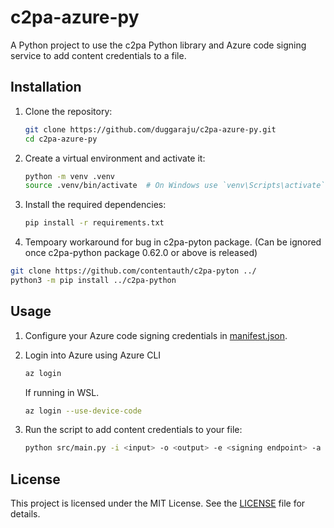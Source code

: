 # c2pa-azure-py

A Python project to use the c2pa Python library and Azure code signing service to add content credentials to a file.

## Installation

1. Clone the repository:

    ```sh
    git clone https://github.com/duggaraju/c2pa-azure-py.git
    cd c2pa-azure-py
    ```

2. Create a virtual environment and activate it:

    ```sh
    python -m venv .venv
    source .venv/bin/activate  # On Windows use `venv\Scripts\activate`
    ```

3. Install the required dependencies:

    ```sh
    pip install -r requirements.txt
    ```
4. Tempoary workaround for bug in c2pa-pyton package. (Can be ignored once c2pa-python package 0.62.0 or above is released)
```sh
git clone https://github.com/contentauth/c2pa-pyton ../
python3 -m pip install ../c2pa-python
```
## Usage

1. Configure your Azure code signing credentials in [manifest.json](src/manifest.json).
2. Login into Azure using Azure CLI
    ```bash
    az login 
    ```
    If running in WSL.
    ```bash
    az login --use-device-code
    ```
3. Run the script to add content credentials to your file:

    ```sh
    python src/main.py -i <input> -o <output> -e <signing endpoint> -a <account> -c <certificate profile>
    ```

## License

This project is licensed under the MIT License. See the [LICENSE](LICENSE) file for details.
